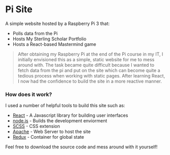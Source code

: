 # Pi Site

A simple website hosted by a Raspberry Pi 3 that:  
  - Polls data from the Pi
  - Hosts My Sterling Scholar Portfolio
  - Hosts a React-based Mastermind game


> After obtaining my Raspberry Pi at the end of the Pi course in my IT, I initially envisioned this as a simple, static
> website for me to mess around with. The task became quite difficult because I wanted to fetch data from the pi and put on 
> the site which can become quite a tedious process when working with static pages. After learning React, I now had the 
> confidence to build the site in a more reactive manner.

### How does it work? 

I used a number of helpful tools to build this site such as: 

* [React](https://reactjs.org/) - A Javascript library for building user interfaces
* [node.js](https://nodejs.org/en/) - Builds the development enviorment
* [SCSS](https://sass-lang.com/) - CSS extension
* [Apache](https://httpd.apache.org/) - Web Server to host the site
* [Redux](https://redux.js.org/basics/usage-with-react) - Container for global state

Feel free to download the source code and mess around with it yourself!